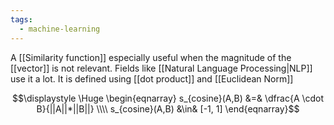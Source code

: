 ```yaml
---
tags:
  - machine-learning
---
```

A [[Similarity function]] especially useful when the magnitude of the [[vector]] is not relevant. Fields like [[Natural Language Processing|NLP]] use it a lot. It is defined using [[dot product]] and [[Euclidean Norm]]

$$\displaystyle \Huge \begin{eqnarray} 
s_{cosine}(A,B) &=& \dfrac{A \cdot B}{||A||*||B||}
\\\\
s_{cosine}(A,B) &\in& [-1, 1]
\end{eqnarray}$$

